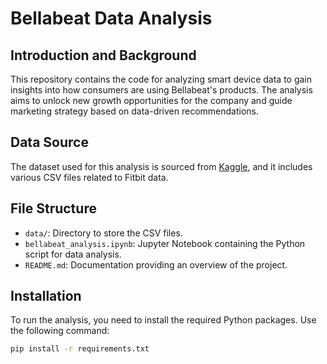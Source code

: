# Bellabeat Data Analysis

## Introduction and Background

This repository contains the code for analyzing smart device data to gain insights into how consumers are using Bellabeat's products. The analysis aims to unlock new growth opportunities for the company and guide marketing strategy based on data-driven recommendations.

## Data Source

The dataset used for this analysis is sourced from [Kaggle](https://www.kaggle.com/arashnic/fitbit), and it includes various CSV files related to Fitbit data.

## File Structure

- `data/`: Directory to store the CSV files.
- `bellabeat_analysis.ipynb`: Jupyter Notebook containing the Python script for data analysis.
- `README.md`: Documentation providing an overview of the project.

## Installation

To run the analysis, you need to install the required Python packages. Use the following command:

```bash
pip install -r requirements.txt

